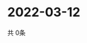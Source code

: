 # 2022-03-12
  共 0条

  <!-- BEGIN -->
  <!-- 最后更新时间Sat Mar 12 2022 21:03:09 GMT+0000 (Coordinated Universal Time) -->
  
  <!-- END -->
  
  